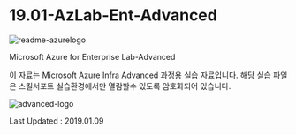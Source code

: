 # 19.01-AzLab-Ent-Advanced
![readme-azurelogo](https://user-images.githubusercontent.com/46337910/50626681-f7d30180-0f72-11e9-99db-6f2b402cc897.jpg)

Microsoft Azure for Enterprise Lab-Advanced

이 자료는 Microsoft Azure Infra Advanced 과정용 실습 자료입니다.
해당 실습 파일은 스킬서포트 실습환경에서만 열람할수 있도록 암호화되어 있습니다.

![advanced-logo](https://user-images.githubusercontent.com/46337910/50867894-68a17000-13f0-11e9-9179-f48c8bd8d770.jpg)

Last Updated : 2019.01.09
